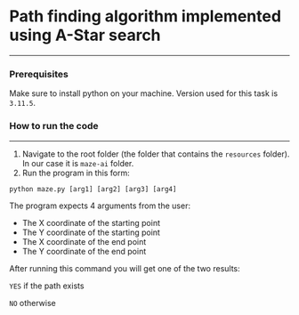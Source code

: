 # Path finding algorithm implemented using A-Star search
---
### Prerequisites
Make sure to install python on your machine. Version used for this task is `3.11.5`.

### How to run the code
---
1. Navigate to the root folder (the folder that contains the `resources` folder). In our case it is `maze-ai` folder. 
2. Run the program in this form:
```
python maze.py [arg1] [arg2] [arg3] [arg4]
```

The program expects 4 arguments from the user:
* The X coordinate of the starting point
* The Y coordinate of the starting point
* The X coordinate of the end point
* The Y coordinate of the end point

After running this command you will get one of the two results:

`YES` if the path exists

`NO` otherwise

